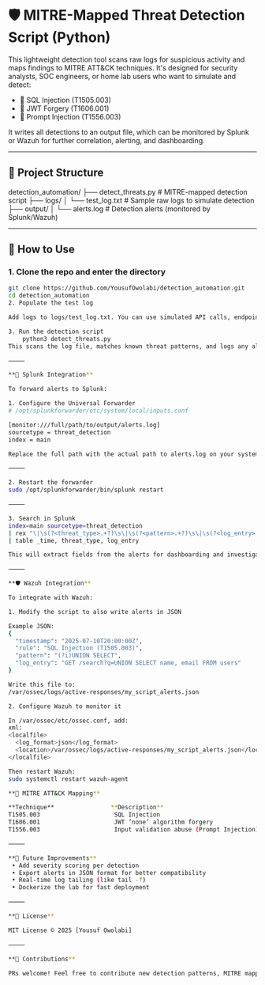 # 🛡️ MITRE-Mapped Threat Detection Script (Python)

This lightweight detection tool scans raw logs for suspicious activity and maps findings to MITRE ATT&CK techniques. It's designed for security analysts, SOC engineers, or home lab users who want to simulate and detect:

- 🧱 SQL Injection (T1505.003)
- 🔐 JWT Forgery (T1606.001)
- 🤖 Prompt Injection (T1556.003)

It writes all detections to an output file, which can be monitored by Splunk or Wazuh for further correlation, alerting, and dashboarding.

---

## 📁 Project Structure

detection_automation/
├── detect_threats.py           # MITRE-mapped detection script
├── logs/
│   └── test_log.txt            # Sample raw logs to simulate detection
├── output/
│   └── alerts.log              # Detection alerts (monitored by Splunk/Wazuh)

---

## 🚀 How to Use

### 1. Clone the repo and enter the directory

```bash
git clone https://github.com/YousufOwolabi/detection_automation.git
cd detection_automation
2. Populate the test log

Add logs to logs/test_log.txt. You can use simulated API calls, endpoint logs, or HTTP request strings.

3. Run the detection script
    python3 detect_threats.py
This scans the log file, matches known threat patterns, and logs any alerts to output/alerts.log.

⸻

**📡 Splunk Integration**

To forward alerts to Splunk:

1. Configure the Universal Forwarder
# /opt/splunkforwarder/etc/system/local/inputs.conf

[monitor:///full/path/to/output/alerts.log]
sourcetype = threat_detection
index = main

Replace the full path with the actual path to alerts.log on your system.

⸻

2. Restart the forwarder
sudo /opt/splunkforwarder/bin/splunk restart

⸻

3. Search in Splunk
index=main sourcetype=threat_detection
| rex "\|\s(?<threat_type>.+?)\s\|\s(?<pattern>.+?)\s\|\s(?<log_entry>.+)$"
| table _time, threat_type, log_entry

This will extract fields from the alerts for dashboarding and investigation.

⸻

**🛡️ Wazuh Integration**

To integrate with Wazuh:

1. Modify the script to also write alerts in JSON

Example JSON:
{
  "timestamp": "2025-07-10T20:00:00Z",
  "rule": "SQL Injection (T1505.003)",
  "pattern": "(?i)UNION SELECT",
  "log_entry": "GET /search?q=UNION SELECT name, email FROM users"
}

Write this file to:
/var/ossec/logs/active-responses/my_script_alerts.json

2. Configure Wazuh to monitor it

In /var/ossec/etc/ossec.conf, add:
xml:
<localfile>
  <log_format>json</log_format>
  <location>/var/ossec/logs/active-responses/my_script_alerts.json</location>
</localfile>

Then restart Wazuh:
sudo systemctl restart wazuh-agent

**🎯 MITRE ATT&CK Mapping**

**Technique**                **Description**
T1505.003                     SQL Injection
T1606.001                     JWT ‘none’ algorithm forgery
T1556.003                     Input validation abuse (Prompt Injection)

⸻

**🔧 Future Improvements**
 • Add severity scoring per detection
 • Export alerts in JSON format for better compatibility
 • Real-time log tailing (like tail -f)
 • Dockerize the lab for fast deployment

⸻

**📄 License**

MIT License © 2025 [Yousuf Owolabi]

⸻

**🙌 Contributions**

PRs welcome! Feel free to contribute new detection patterns, MITRE mappings, or integrations.
